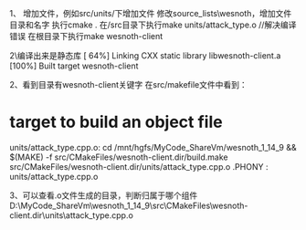 1、
增加文件，例如src/units/下增加文件
修改source_lists\wesnoth，增加文件目录和名字
执行cmake .
在/src目录下执行make units/attack_type.o   //解决编译错误
在根目录下执行make wesnoth-client

2\编译出来是静态库
[ 64%] Linking CXX static library libwesnoth-client.a
[100%] Built target wesnoth-client


2、看到目录有wesnoth-client关键字
在src/makefile文件中看到：
# target to build an object file
units/attack_type.cpp.o:
	cd /mnt/hgfs/MyCode_ShareVm/wesnoth_1_14_9 && $(MAKE) -f src/CMakeFiles/wesnoth-client.dir/build.make src/CMakeFiles/wesnoth-client.dir/units/attack_type.cpp.o
.PHONY : units/attack_type.cpp.o

3、可以查看.o文件生成的目录，判断归属于哪个组件
D:\MyCode_ShareVm\wesnoth_1_14_9\src\CMakeFiles\wesnoth-client.dir\units\attack_type.cpp.o